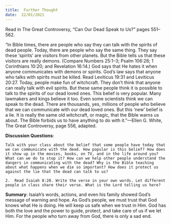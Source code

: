 ```yaml
---
title:  Further Thought
date:  22/01/2021
---
```


Read in The Great Controversy, “Can Our Dead Speak to Us?” pages 551–562.

“In Bible times, there are people who say they can talk with the spirits of dead people. Today, there are people who say the same thing. They say these ‘spirits’ are visitors from other planets. But the Bible tells us that these visitors are really demons. (Compare Numbers 25:1–3; Psalm 106:28; 1 Corinthians 10:20; and Revelation 16:14.) God says that He hates it when anyone communicates with demons or spirits. God’s law says that anyone who talks with spirits must be killed. Read Leviticus 19:31 and Leviticus 20:27. Today, people make fun of witchcraft. They don’t think that anyone can really talk with evil spirits. But these same people think it is possible to talk to the spirits of our dead loved ones. This belief is very popular. Many lawmakers and kings believe it too. Even some scientists think we can speak to the dead. There are thousands, yes, millions of people who believe that we can communicate with our dead loved ones. But this ‘new’ belief is a lie. It is really the same old witchcraft, or magic, that the Bible warns us about. The Bible forbids us to have anything to do with it.”—Ellen G. White, The Great Controversy, page 556, adapted.

**Discussion Questions**:

`Talk with your class about the belief that some people have today that we can communicate with the dead. How popular is this belief? How does it show up in the movies, books, on TV, and in the life around you? What can we do to stop it? How can we help other people understand the dangers in communicating with the dead? Why is the Bible teaching about what happens when we die so important? How does it protect us against the lie that the dead can talk to us?`

`2.	 Read Isaiah 8:20. Write the verse in your own words. Let different people in class share their verse. What is the Lord telling us here?`

**Summary**: Isaiah’s words, actions, and even his family showed God’s message of warning and hope. As God’s people, we must trust that God knows what He is doing. He will keep us safe when we trust in Him. God has both the love and the power to guide, protect, and take care of us if we let Him. For the people who turn away from God, there is only a sad end.